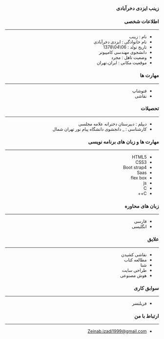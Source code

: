 <style type="text/css">
body{
 direction:rtl;
}
</style>
### زینب ایزدی دخرآبادی

### اطلاعات شخصی

---
+ نام : زینب
+ نام خانوادگی : ایزدی دخرآبادی
+ تاریخ تولد : 06\04\1378
+ دانشجوی مهندسی کامپیوتر 
+ وضعیت تاهل : مجرد
+ موقعیت مکانی : ایران،تهران


### مهارت ها

---
+ فتوشاپ
+ نقاشی

### تحصیلات

---
+ دیپلم : دبیرستان دخترانه علامه مجلسی
+ کارشناسی : 
_  دانجشوی دانشگاه پیام نور تهران شمال 


### مهارت ها و زبان های برنامه نویسی 

---
+ HTML5
+ CSS3
+ Boot strap4
+ Saas
+ flex box
+ js
+ C
+ C++

### زبان های محاوره

---
+ فارسی
+ انگلیسی

### علایق

---
+ نقاشی کشیدن 
+ مطالعه کتاب 
+ شنا
+ طراحی سایت
+ هوش مصنوعی

### سوابق کاری

---
+ فریلنسر

### ارتباط با من

---
+ Zeinab.izadi1999@gmail.com

